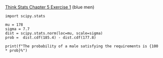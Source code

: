 [Think Stats Chapter 5 Exercise 1](http://greenteapress.com/thinkstats2/html/thinkstats2006.html#toc50) (blue men)

```
import scipy.stats

mu = 178
sigma = 7.7
dist = scipy.stats.norm(loc=mu, scale=sigma)
prob =  dist.cdf(185.4) - dist.cdf(177.8)

print(f"The probability of a male satisfying the requirements is {100 * prob}%")
```
